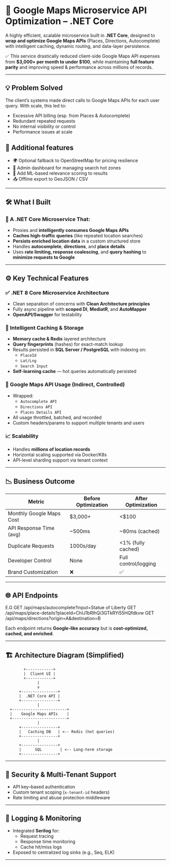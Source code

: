 # 🧭 Google Maps Microservice API Optimization – .NET Core

A highly efficient, scalable microservice built in **.NET Core**, designed to **wrap and optimize Google Maps APIs** (Places, Directions, Autocomplete) with intelligent caching, dynamic routing, and data-layer persistence.

✅ This service drastically reduced client-side Google Maps API expenses from **$3,000+ per month to under $100**, while maintaining **full feature parity** and improving speed & performance across millions of records.

---

## 💡 Problem Solved

The client’s systems made direct calls to Google Maps APIs for each user query. With scale, this led to:
- Excessive API billing (esp. from Places & Autocomplete)
- Redundant repeated requests
- No internal visibility or control
- Performance issues at scale

## 🧠 Additional features
-  🌍 Optional fallback to OpenStreetMap for pricing resilience
-  🔑 Admin dashboard for managing search hot zones
-  🧠 Add ML-based relevance scoring to results
-  📤 Offline export to GeoJSON / CSV

---

## 🛠️ What I Built

### 🔹 A .NET Core Microservice That:
- Proxies and **intelligently consumes Google Maps APIs**
- **Caches high-traffic queries** (like repeated location searches)
- **Persists enriched location data** in a custom structured store
- Handles **autocomplete**, **directions**, and **place details**
- Uses **rate limiting, response coalescing**, and **query hashing** to **minimize requests to Google**

---

## ⚙️ Key Technical Features

### ✅ .NET 8 Core Microservice Architecture
- Clean separation of concerns with **Clean Architecture principles**
- Fully async pipeline with **scoped DI**, **MediatR**, and **AutoMapper**
- **OpenAPI/Swagger** for testability

### 🧠 Intelligent Caching & Storage
- **Memory cache & Redis** layered architecture
- **Query fingerprints** (hashes) for exact-match lookup
- Results persisted in **SQL Server / PostgreSQL** with indexing on:
  - `PlaceId`
  - `Lat/Lng`
  - `Search Input`
- **Self-learning cache** — hot queries automatically persisted

### 📍 Google Maps API Usage (Indirect, Controlled)
- Wrapped:
  - `Autocomplete API`
  - `Directions API`
  - `Places Details API`
- All usage throttled, batched, and recorded
- Custom headers/params to support multiple tenants and users

### 📈 Scalability
- Handles **millions of location records**
- Horizontal scaling supported via Docker/K8s
- API-level sharding support via tenant context

---

## 📉 Business Outcome

| Metric                     | Before Optimization | After Optimization |
|----------------------------|---------------------|---------------------|
| Monthly Google Maps Cost   | $3,000+             | <$100               |
| API Response Time (avg)    | ~500ms              | ~80ms (cached)      |
| Duplicate Requests         | 1000s/day           | <1% (fully cached)  |
| Developer Control          | None                | Full control/logging|
| Brand Customization        | ❌                  | ✅                  |

---

## 🌐 API Endpoints
E.G
GET /api/maps/autocomplete?input=Statue of Liberty
GET /api/maps/place-details?placeId=ChIJ1bRlhQi3GTkRYi55HQfdkvw
GET /api/maps/directions?origin=A&destination=B



Each endpoint returns **Google-like accuracy** but is **cost-optimized, cached, and enriched**.

---

## 🏗️ Architecture Diagram (Simplified)

            +------------+
            |  Client UI |
            +------------+
                  |
                  v
          +----------------+
          |  .NET Core API |
          +----------------+
                  |
      +------------------------+
      |    Google Maps APIs    |
      +------------------------+
                  |
          +----------------+
          |   Caching DB   | <-- Redis (hot queries)
          +----------------+
                  |
          +----------------+
          |      SQL        | <-- Long-term storage
          +----------------+



---

## 🔐 Security & Multi-Tenant Support

- API key–based authentication
- Custom tenant scoping (`x-tenant-id` headers)
- Rate limiting and abuse protection middleware

---

## 📍 Logging & Monitoring

- Integrated **Serilog** for:
  - Request tracing
  - Response time monitoring
  - Cache hit/miss logs
- Exposed to centralized log sinks (e.g., Seq, ELK)

---
